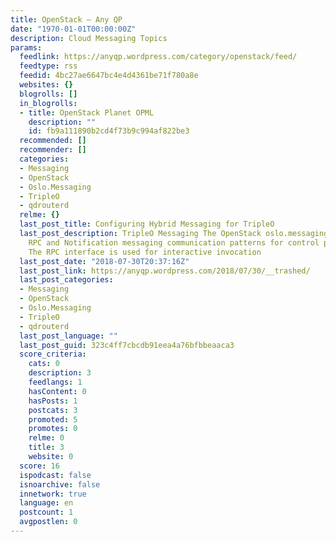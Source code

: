 ```yaml
---
title: OpenStack – Any QP
date: "1970-01-01T00:00:00Z"
description: Cloud Messaging Topics
params:
  feedlink: https://anyqp.wordpress.com/category/openstack/feed/
  feedtype: rss
  feedid: 4bc27ae6647bc4e4d4361be71f780a8e
  websites: {}
  blogrolls: []
  in_blogrolls:
  - title: OpenStack Planet OPML
    description: ""
    id: fb9a111890b2cd4f73b9c994af822be3
  recommended: []
  recommender: []
  categories:
  - Messaging
  - OpenStack
  - Oslo.Messaging
  - TripleO
  - qdrouterd
  relme: {}
  last_post_title: Configuring Hybrid Messaging for TripleO
  last_post_description: TripleO Messaging The OpenStack oslo.messaging library provides
    RPC and Notification messaging communication patterns for control plane services.
    The RPC interface is used for interactive invocation
  last_post_date: "2018-07-30T20:37:16Z"
  last_post_link: https://anyqp.wordpress.com/2018/07/30/__trashed/
  last_post_categories:
  - Messaging
  - OpenStack
  - Oslo.Messaging
  - TripleO
  - qdrouterd
  last_post_language: ""
  last_post_guid: 323c4ff7cbcdb91eea4a76bfbbeaaca3
  score_criteria:
    cats: 0
    description: 3
    feedlangs: 1
    hasContent: 0
    hasPosts: 1
    postcats: 3
    promoted: 5
    promotes: 0
    relme: 0
    title: 3
    website: 0
  score: 16
  ispodcast: false
  isnoarchive: false
  innetwork: true
  language: en
  postcount: 1
  avgpostlen: 0
---
```

